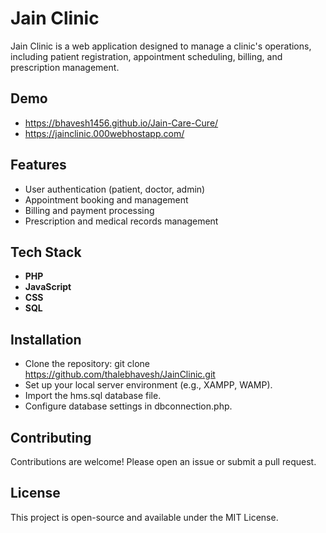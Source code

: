 # Jain Clinic

Jain Clinic is a web application designed to manage a clinic's operations, including patient registration, appointment scheduling, billing, and prescription management.
## Demo

- https://bhavesh1456.github.io/Jain-Care-Cure/
- https://jainclinic.000webhostapp.com/


## Features

- User authentication (patient, doctor, admin)
- Appointment booking and management
- Billing and payment processing
- Prescription and medical records management


## Tech Stack

- **PHP**
- **JavaScript**
- **CSS**
- **SQL**


## Installation

- Clone the repository: git clone https://github.com/thalebhavesh/JainClinic.git
- Set up your local server environment (e.g., XAMPP, WAMP).
- Import the hms.sql database file.
- Configure database settings in dbconnection.php.


## Contributing

Contributions are welcome! Please open an issue or submit a pull request.
## License

This project is open-source and available under the MIT License.


